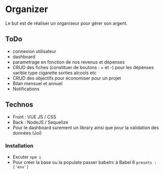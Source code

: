 # Organizer
Le but est de réaliser un organiseur pour gérer son argent. 

## ToDo
- connexion utilisateur
- dashboard 
- parametrage en fonction de nos revenus et dépenses
- CRUD des fiches (constituer de boutons : + et -) pour les dépenses varible type cigarette sorties alcools etc
- CRUD des objectifs pour économiser pour un projet 
- Bilan mensuel et annuel 
- Notifications

## Technos
- Front : VUE JS / CSS
- Back : NodeJS / Sequelize 
- Pour le dashboard surement un library ainsi que pour la validation des données (Joi)

### Installation

- Excuter `npm i`
- Pour créer la base ou la populate passer babelrc à Babel 6 `presets : ['env']`
